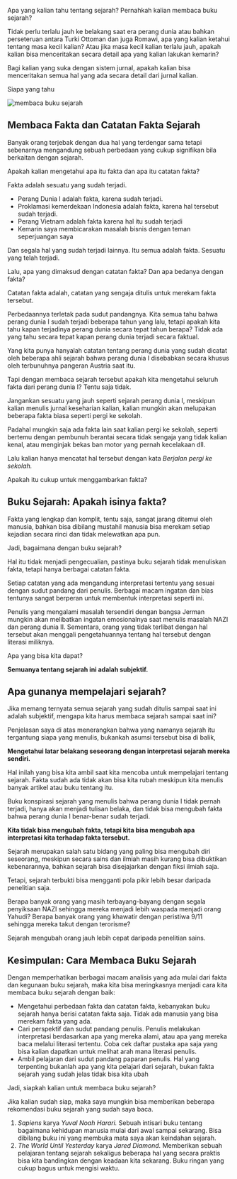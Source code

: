 Apa yang kalian tahu tentang sejarah? Pernahkah kalian membaca buku sejarah? 

Tidak perlu terlalu jauh ke belakang saat era perang dunia atau bahkan perseteruan antara Turki Ottoman dan juga Romawi, apa yang kalian ketahui tentang masa kecil kalian? Atau jika masa kecil kalian terlalu jauh, apakah kalian bisa menceritakan secara detail apa yang kalian lakukan kemarin? 

Bagi kalian yang suka dengan sistem jurnal, apakah kalian bisa menceritakan semua hal yang ada secara detail dari jurnal kalian. 

Siapa yang tahu 

![membaca buku sejarah](https://i.ibb.co/f95kB5W/history-books.jpg)

## Membaca Fakta dan Catatan Fakta Sejarah 

Banyak orang terjebak dengan dua hal yang terdengar sama tetapi sebenarnya mengandung sebuah perbedaan yang cukup signifikan bila berkaitan dengan sejarah. 

Apakah kalian mengetahui apa itu fakta dan apa itu catatan fakta? 

Fakta adalah sesuatu yang sudah terjadi. 

*   Perang Dunia I adalah fakta, karena sudah terjadi. 
*   Proklamasi kemerdekaan Indonesia adalah fakta, karena hal tersebut sudah terjadi. 
*   Perang Vietnam adalah fakta karena hal itu sudah terjadi 
*   Kemarin saya membicarakan masalah bisnis dengan teman seperjuangan saya 

Dan segala hal yang sudah terjadi lainnya. Itu semua adalah fakta. Sesuatu yang telah terjadi. 

Lalu, apa yang dimaksud dengan catatan fakta? Dan apa bedanya dengan fakta? 

Catatan fakta adalah, catatan yang sengaja ditulis untuk merekam fakta tersebut. 

Perbedaannya terletak pada sudut pandangnya. Kita semua tahu bahwa perang dunia I sudah terjadi beberapa tahun yang lalu, tetapi apakah kita tahu kapan terjadinya perang dunia secara tepat tahun berapa? Tidak ada yang tahu secara tepat kapan perang dunia terjadi secara faktual. 

Yang kita punya hanyalah catatan tentang perang dunia yang sudah dicatat oleh beberapa ahli sejarah bahwa perang dunia I disebabkan secara khusus oleh terbunuhnya pangeran Austria saat itu.

Tapi dengan membaca sejarah tersebut apakah kita mengetahui seluruh fakta dari perang dunia I? Tentu saja tidak. 

Jangankan sesuatu yang jauh seperti sejarah perang dunia I, meskipun kalian menulis jurnal keseharian kalian, kalian mungkin akan melupakan beberapa fakta biasa seperti pergi ke sekolah. 

Padahal mungkin saja ada fakta lain saat kalian pergi ke sekolah, seperti bertemu dengan pembunuh berantai secara tidak sengaja yang tidak kalian kenal, atau menginjak bekas ban motor yang pernah kecelakaan dll. 

Lalu kalian hanya mencatat hal tersebut dengan kata _Berjalan pergi ke sekolah._ 

Apakah itu cukup untuk menggambarkan fakta? 

## Buku Sejarah: Apakah isinya fakta? 

Fakta yang lengkap dan komplit, tentu saja, sangat jarang ditemui oleh manusia, bahkan bisa dibilang mustahil manusia bisa merekam setiap kejadian secara rinci dan tidak melewatkan apa pun.

Jadi, bagaimana dengan buku sejarah? 

Hal itu tidak menjadi pengecualian, pastinya buku sejarah tidak menuliskan fakta, tetapi hanya berbagai catatan fakta. 

Setiap catatan yang ada mengandung interpretasi tertentu yang sesuai dengan sudut pandang dari penulis. Berbagai macam ingatan dan bias tentunya sangat berperan untuk membentuk interpretasi seperti ini. 

Penulis yang mengalami masalah tersendiri dengan bangsa Jerman mungkin akan melibatkan ingatan emosionalnya saat menulis masalah NAZI dan perang dunia II. Sementara, orang yang tidak terlibat dengan hal tersebut akan menggali pengetahuannya tentang hal tersebut dengan literasi miliknya. 

Apa yang bisa kita dapat? 

**Semuanya tentang sejarah ini adalah subjektif.** 

## Apa gunanya mempelajari sejarah? 

Jika memang ternyata semua sejarah yang sudah ditulis sampai saat ini adalah subjektif, mengapa kita harus membaca sejarah sampai saat ini? 

Penjelasan saya di atas menerangkan bahwa yang namanya sejarah itu tergantung siapa yang menulis, bukankah asumsi tersebut bisa di balik, 

**Mengetahui latar belakang seseorang dengan interpretasi sejarah mereka sendiri.** 

Hal inilah yang bisa kita ambil saat kita mencoba untuk mempelajari tentang sejarah. Fakta sudah ada tidak akan bisa kita rubah meskipun kita menulis banyak artikel atau buku tentang itu. 

Buku konspirasi sejarah yang menulis bahwa perang dunia I tidak pernah terjadi, hanya akan menjadi tulisan belaka, dan tidak bisa mengubah fakta bahwa perang dunia I benar-benar sudah terjadi. 

**Kita tidak bisa mengubah fakta, tetapi kita bisa mengubah apa interpretasi kita terhadap fakta tersebut.** 

Sejarah merupakan salah satu bidang yang paling bisa mengubah diri seseorang, meskipun secara sains dan ilmiah masih kurang bisa dibuktikan kebenarannya, bahkan sejarah bisa disejajarkan dengan fiksi ilmiah saja. 

Tetapi, sejarah terbukti bisa mengganti pola pikir lebih besar daripada penelitian saja. 

Berapa banyak orang yang masih terbayang-bayang dengan segala penyiksaan NAZI sehingga mereka menjadi lebih waspada menjadi orang Yahudi? Berapa banyak orang yang khawatir dengan peristiwa 9/11 sehingga mereka takut dengan terorisme? 

Sejarah mengubah orang jauh lebih cepat daripada penelitian sains. 

## Kesimpulan: Cara Membaca Buku Sejarah 

Dengan memperhatikan berbagai macam analisis yang ada mulai dari fakta dan kegunaan buku sejarah, maka kita bisa meringkasnya menjadi cara kita membaca buku sejarah dengan baik: 

*   Mengetahui perbedaan fakta dan catatan fakta, kebanyakan buku sejarah hanya berisi catatan fakta saja. Tidak ada manusia yang bisa merekam fakta yang ada. 
*   Cari perspektif dan sudut pandang penulis. Penulis melakukan interpretasi berdasarkan apa yang mereka alami, atau apa yang mereka baca melalui literasi tertentu. Coba cek daftar pustaka apa saja yang bisa kalian dapatkan untuk melihat arah mana literasi penulis. 
*   Ambil pelajaran dari sudut pandang paparan penulis. Hal yang terpenting bukanlah apa yang kita pelajari dari sejarah, bukan fakta sejarah yang sudah jelas tidak bisa kita ubah 

Jadi, siapkah kalian untuk membaca buku sejarah? 

Jika kalian sudah siap, maka saya mungkin bisa memberikan beberapa rekomendasi buku sejarah yang sudah saya baca. 

1.  _Sapiens_ karya _Yuval Noah Harari._ Sebuah intisari buku tentang bagaimana kehidupan manusia mulai dari awal sampai sekarang. Bisa dibilang buku ini yang membuka mata saya akan keindahan sejarah. 
2.  _The World Until Yesterday_ karya _Jared Diamond._ Memberikan sebuah pelajaran tentang sejarah sekaligus beberapa hal yang secara praktis bisa kita bandingkan dengan keadaan kita sekarang. Buku ringan yang cukup bagus untuk mengisi waktu.